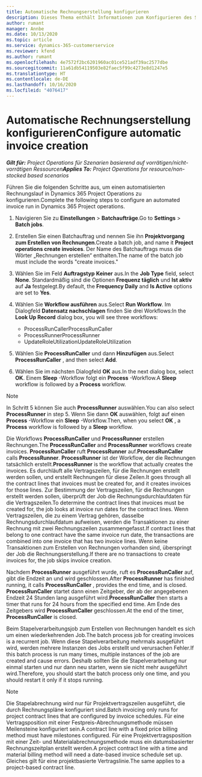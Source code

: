 ```yaml
---
title: Automatische Rechnungserstellung konfigurieren
description: Dieses Thema enthält Informationen zum Konfigurieren des Systems, damit Rechnungen automatisch generiert werden.
author: rumant
manager: Annbe
ms.date: 10/13/2020
ms.topic: article
ms.service: dynamics-365-customerservice
ms.reviewer: kfend
ms.author: rumant
ms.openlocfilehash: 4e7572f2bc6201960ac01ce521adf39ac2577dbe
ms.sourcegitcommit: 11a61db54119503e82faec5f99c4273e8d1247e5
ms.translationtype: HT
ms.contentlocale: de-DE
ms.lasthandoff: 10/16/2020
ms.locfileid: "4076417"
---
```

# <a name="configure-automatic-invoice-creation"></a><span data-ttu-id="4e1d4-103">Automatische Rechnungserstellung konfigurieren</span><span class="sxs-lookup"><span data-stu-id="4e1d4-103">Configure automatic invoice creation</span></span>

<span data-ttu-id="4e1d4-104">_**Gilt für:** Project Operations für Szenarien basierend auf vorrätigen/nicht-vorrätigen Ressourcen_</span><span class="sxs-lookup"><span data-stu-id="4e1d4-104">_**Applies To:** Project Operations for resource/non-stocked based scenarios_</span></span>


<span data-ttu-id="4e1d4-105">Führen Sie die folgenden Schritte aus, um einen automatisierten Rechnungslauf in Dynamics 365 Project Operations zu konfigurieren.</span><span class="sxs-lookup"><span data-stu-id="4e1d4-105">Complete the following steps to configure an automated invoice run in Dynamics 365 Project operations.</span></span>

1. <span data-ttu-id="4e1d4-106">Navigieren Sie zu **Einstellungen** > **Batchaufträge**.</span><span class="sxs-lookup"><span data-stu-id="4e1d4-106">Go to **Settings** > **Batch jobs**.</span></span>
2. <span data-ttu-id="4e1d4-107">Erstellen Sie einen Batchauftrag und nennen Sie ihn **Projektvorgang zum Erstellen von Rechnungen**.</span><span class="sxs-lookup"><span data-stu-id="4e1d4-107">Create a batch job, and name it **Project operations create invoices**.</span></span> <span data-ttu-id="4e1d4-108">Der Name des Batchauftrags muss die Wörter „Rechnungen erstellen“ enthalten.</span><span class="sxs-lookup"><span data-stu-id="4e1d4-108">The name of the batch job must include the words "create invoices."</span></span>
3. <span data-ttu-id="4e1d4-109">Wählen Sie im Feld **Auftragstyp** **Keiner** aus.</span><span class="sxs-lookup"><span data-stu-id="4e1d4-109">In the **Job Type** field, select **None**.</span></span> <span data-ttu-id="4e1d4-110">Standardmäßig sind die Optionen **Frequenz täglich** und **Ist aktiv** auf **Ja** festgelegt.</span><span class="sxs-lookup"><span data-stu-id="4e1d4-110">By default, the **Frequency Daily** and **Is Active** options are set to **Yes**.</span></span>
4. <span data-ttu-id="4e1d4-111">Wählen Sie **Workflow ausführen** aus.</span><span class="sxs-lookup"><span data-stu-id="4e1d4-111">Select **Run Workflow**.</span></span> <span data-ttu-id="4e1d4-112">Im Dialogfeld **Datensatz nachschlagen** finden Sie drei Workflows:</span><span class="sxs-lookup"><span data-stu-id="4e1d4-112">In the **Look Up Record** dialog box, you will see three workflows:</span></span>

    - <span data-ttu-id="4e1d4-113">ProcessRunCaller</span><span class="sxs-lookup"><span data-stu-id="4e1d4-113">ProcessRunCaller</span></span>
    - <span data-ttu-id="4e1d4-114">ProcessRunner</span><span class="sxs-lookup"><span data-stu-id="4e1d4-114">ProcessRunner</span></span>
    - <span data-ttu-id="4e1d4-115">UpdateRoleUtilization</span><span class="sxs-lookup"><span data-stu-id="4e1d4-115">UpdateRoleUtilization</span></span>

5. <span data-ttu-id="4e1d4-116">Wählen Sie **ProcessRunCaller** und dann **Hinzufügen** aus.</span><span class="sxs-lookup"><span data-stu-id="4e1d4-116">Select **ProcessRunCaller** , and then select **Add**.</span></span>
6. <span data-ttu-id="4e1d4-117">Wählen Sie im nächsten Dialogfeld **OK** aus.</span><span class="sxs-lookup"><span data-stu-id="4e1d4-117">In the next dialog box, select **OK**.</span></span> <span data-ttu-id="4e1d4-118">Einem **Sleep** -Workflow folgt ein **Process** -Workflow.</span><span class="sxs-lookup"><span data-stu-id="4e1d4-118">A **Sleep** workflow is followed by a **Process** workflow.</span></span>

  > [!NOTE]
  > <span data-ttu-id="4e1d4-119">In Schritt 5 können Sie auch **ProcessRunner** auswählen.</span><span class="sxs-lookup"><span data-stu-id="4e1d4-119">You can also select **ProcessRunner** in step 5.</span></span> <span data-ttu-id="4e1d4-120">Wenn Sie dann **OK** auswählen, folgt auf einen **Process** -Workflow ein **Sleep** -Workflow.</span><span class="sxs-lookup"><span data-stu-id="4e1d4-120">Then, when you select **OK** , a **Process** workflow is followed by a **Sleep** workflow.</span></span>

<span data-ttu-id="4e1d4-121">Die Workflows **ProcessRunCaller** und **ProcessRunner** erstellen Rechnungen.</span><span class="sxs-lookup"><span data-stu-id="4e1d4-121">The **ProcessRunCaller** and **ProcessRunner** workflows create invoices.</span></span> <span data-ttu-id="4e1d4-122">**ProcessRunCaller** ruft **ProcessRunner** auf.</span><span class="sxs-lookup"><span data-stu-id="4e1d4-122">**ProcessRunCaller** calls **ProcessRunner**.</span></span> <span data-ttu-id="4e1d4-123">**ProcessRunner** ist der Workflow, der die Rechnungen tatsächlich erstellt.</span><span class="sxs-lookup"><span data-stu-id="4e1d4-123">**ProcessRunner** is the workflow that actually creates the invoices.</span></span> <span data-ttu-id="4e1d4-124">Es durchläuft alle Vertragszeilen, für die Rechnungen erstellt werden sollen, und erstellt Rechnungen für diese Zeilen.</span><span class="sxs-lookup"><span data-stu-id="4e1d4-124">It goes through all the contract lines that invoices must be created for, and it creates invoices for those lines.</span></span> <span data-ttu-id="4e1d4-125">Zur Bestimmung der Vertragszeilen, für die Rechnungen erstellt werden sollen, überprüft der Job die Rechnungsdurchlaufdaten für die Vertragszeilen.</span><span class="sxs-lookup"><span data-stu-id="4e1d4-125">To determine the contract lines that invoices must be created for, the job looks at invoice run dates for the contract lines.</span></span> <span data-ttu-id="4e1d4-126">Wenn Vertragszeilen, die zu einem Vertrag gehören, dasselbe Rechnungsdurchlaufdatum aufweisen, werden die Transaktionen zu einer Rechnung mit zwei Rechnungszeilen zusammengefasst.</span><span class="sxs-lookup"><span data-stu-id="4e1d4-126">If contract lines that belong to one contract have the same invoice run date, the transactions are combined into one invoice that has two invoice lines.</span></span> <span data-ttu-id="4e1d4-127">Wenn keine Transaktionen zum Erstellen von Rechnungen vorhanden sind, überspringt der Job die Rechnungserstellung.</span><span class="sxs-lookup"><span data-stu-id="4e1d4-127">If there are no transactions to create invoices for, the job skips invoice creation.</span></span>

<span data-ttu-id="4e1d4-128">Nachdem **ProcessRunner** ausgeführt wurde, ruft es **ProcessRunCaller** auf, gibt die Endzeit an und wird geschlossen.</span><span class="sxs-lookup"><span data-stu-id="4e1d4-128">After **ProcessRunner** has finished running, it calls **ProcessRunCaller** , provides the end time, and is closed.</span></span> <span data-ttu-id="4e1d4-129">**ProcessRunCaller** startet dann einen Zeitgeber, der ab der angegebenen Endzeit 24 Stunden lang ausgeführt wird.</span><span class="sxs-lookup"><span data-stu-id="4e1d4-129">**ProcessRunCaller** then starts a timer that runs for 24 hours from the specified end time.</span></span> <span data-ttu-id="4e1d4-130">Am Ende des Zeitgebers wird **ProcessRunCaller** geschlossen.</span><span class="sxs-lookup"><span data-stu-id="4e1d4-130">At the end of the timer, **ProcessRunCaller** is closed.</span></span>

<span data-ttu-id="4e1d4-131">Beim Stapelverarbeitungsjob zum Erstellen von Rechnungen handelt es sich um einen wiederkehrenden Job.</span><span class="sxs-lookup"><span data-stu-id="4e1d4-131">The batch process job for creating invoices is a recurrent job.</span></span> <span data-ttu-id="4e1d4-132">Wenn diese Stapelverarbeitung mehrmals ausgeführt wird, werden mehrere Instanzen des Jobs erstellt und verursachen Fehler.</span><span class="sxs-lookup"><span data-stu-id="4e1d4-132">If this batch process is run many times, multiple instances of the job are created and cause errors.</span></span> <span data-ttu-id="4e1d4-133">Deshalb sollten Sie die Stapelverarbeitung nur einmal starten und nur dann neu starten, wenn sie nicht mehr ausgeführt wird.</span><span class="sxs-lookup"><span data-stu-id="4e1d4-133">Therefore, you should start the batch process only one time, and you should restart it only if it stops running.</span></span>

> [!NOTE]
> <span data-ttu-id="4e1d4-134">Die Stapelabrechnung wird nur für Projektvertragszeilen ausgeführt, die durch Rechnungspläne konfiguriert sind.</span><span class="sxs-lookup"><span data-stu-id="4e1d4-134">Batch invoicing only runs for project contract lines that are configured by invoice schedules.</span></span> <span data-ttu-id="4e1d4-135">Für eine Vertragsposition mit einer Festpreis-Abrechnungsmethode müssen Meilensteine konfiguriert sein.</span><span class="sxs-lookup"><span data-stu-id="4e1d4-135">A contract line with a fixed price billing method must have milestones configured.</span></span> <span data-ttu-id="4e1d4-136">Für eine Projektvertragsposition mit einer Zeit- und Materialabrechnungsmethode muss ein datumsbasierter Rechnungszeitplan erstellt werden.</span><span class="sxs-lookup"><span data-stu-id="4e1d4-136">A project contract line with a time and material billing method will need a date-based invoice schedule set up.</span></span> <span data-ttu-id="4e1d4-137">Gleiches gilt für eine projektbasierte Vertragslinie.</span><span class="sxs-lookup"><span data-stu-id="4e1d4-137">The same applies to a project-based contract line.</span></span>     
